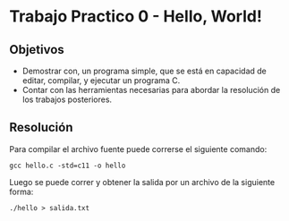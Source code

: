 # Trabajo Practico 0 - Hello, World!

## Objetivos

 * Demostrar con, un programa simple, que se está en capacidad de editar,
compilar, y ejecutar un programa C.
 * Contar con las herramientas necesarias para abordar la resolución de los
trabajos posteriores.

## Resolución

Para compilar el archivo fuente puede correrse el siguiente comando:

``` gcc hello.c -std=c11 -o hello ```

Luego se puede correr y obtener la salida por un archivo de la siguiente forma:

``` ./hello > salida.txt ```

